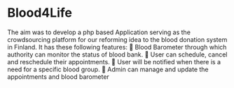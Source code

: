 # Blood4Life
The aim was to develop a php based Application serving as the crowdsourcing platform for our reforming idea to the blood donation system in Finland. It has these following features:
	Blood Barometer through which authority can monitor the status of blood bank.
	User can schedule, cancel and reschedule their appointments.
	User will be notified when there is a need for a specific blood group.
	Admin can manage and update the appointments and blood barometer
